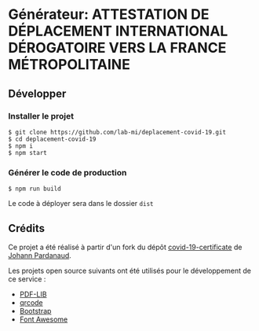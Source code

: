 # Générateur: ATTESTATION DE DÉPLACEMENT INTERNATIONAL DÉROGATOIRE VERS LA FRANCE MÉTROPOLITAINE

## Développer

### Installer le projet

```console
$ git clone https://github.com/lab-mi/deplacement-covid-19.git
$ cd deplacement-covid-19
$ npm i
$ npm start
```

### Générer le code de production

```console
$ npm run build
```

Le code à déployer sera dans le dossier `dist`

## Crédits

Ce projet a été réalisé à partir d'un fork du dépôt [covid-19-certificate](https://github.com/nesk/covid-19-certificate) de [Johann Pardanaud](https://github.com/nesk).

Les projets open source suivants ont été utilisés pour le développement de ce 
service :

- [PDF-LIB](https://pdf-lib.js.org/)
- [qrcode](https://github.com/soldair/node-qrcode)
- [Bootstrap](https://getbootstrap.com/)
- [Font Awesome](https://fontawesome.com/license)
